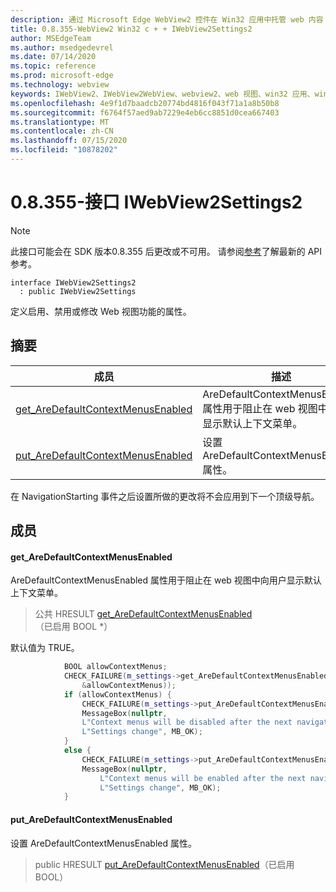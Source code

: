 ```yaml
---
description: 通过 Microsoft Edge WebView2 控件在 Win32 应用中托管 web 内容
title: 0.8.355-WebView2 Win32 c + + IWebView2Settings2
author: MSEdgeTeam
ms.author: msedgedevrel
ms.date: 07/14/2020
ms.topic: reference
ms.prod: microsoft-edge
ms.technology: webview
keywords: IWebView2、IWebView2WebView、webview2、web 视图、win32 应用、win32、edge
ms.openlocfilehash: 4e9f1d7baadcb20774bd4816f043f71a1a8b50b8
ms.sourcegitcommit: f6764f57aed9ab7229e4eb6cc8851d0cea667403
ms.translationtype: MT
ms.contentlocale: zh-CN
ms.lasthandoff: 07/15/2020
ms.locfileid: "10878202"
---
```

# 0.8.355-接口 IWebView2Settings2 

> [!NOTE]
> 此接口可能会在 SDK 版本0.8.355 后更改或不可用。 请参阅[参考](../../../webview2-api-reference.md)了解最新的 API 参考。

```
interface IWebView2Settings2
  : public IWebView2Settings
```

定义启用、禁用或修改 Web 视图功能的属性。

## 摘要

 成员                        | 描述
--------------------------------|---------------------------------------------
[get_AreDefaultContextMenusEnabled](#get_aredefaultcontextmenusenabled) | AreDefaultContextMenusEnabled 属性用于阻止在 web 视图中向用户显示默认上下文菜单。
[put_AreDefaultContextMenusEnabled](#put_aredefaultcontextmenusenabled) | 设置 AreDefaultContextMenusEnabled 属性。

在 NavigationStarting 事件之后设置所做的更改将不会应用到下一个顶级导航。

## 成员

#### get_AreDefaultContextMenusEnabled 

AreDefaultContextMenusEnabled 属性用于阻止在 web 视图中向用户显示默认上下文菜单。

> 公共 HRESULT [get_AreDefaultContextMenusEnabled](#get_aredefaultcontextmenusenabled)（已启用 BOOL *）

默认值为 TRUE。

```cpp
            BOOL allowContextMenus;
            CHECK_FAILURE(m_settings->get_AreDefaultContextMenusEnabled(
                &allowContextMenus));
            if (allowContextMenus) {
                CHECK_FAILURE(m_settings->put_AreDefaultContextMenusEnabled(FALSE));
                MessageBox(nullptr,
                L"Context menus will be disabled after the next navigation.",
                L"Settings change", MB_OK);
            }
            else {
                CHECK_FAILURE(m_settings->put_AreDefaultContextMenusEnabled(TRUE));
                MessageBox(nullptr,
                    L"Context menus will be enabled after the next navigation.",
                    L"Settings change", MB_OK);
            }
```

#### put_AreDefaultContextMenusEnabled 

设置 AreDefaultContextMenusEnabled 属性。

> public HRESULT [put_AreDefaultContextMenusEnabled](#put_aredefaultcontextmenusenabled)（已启用 BOOL）

